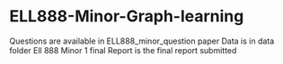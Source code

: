 # ELL888-Minor-Graph-learning

Questions are available in ELL888_minor_question paper
Data is in data folder
Ell 888 Minor 1 final Report is the final report submitted